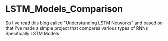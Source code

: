 # LSTM_Models_Comparison
So I've read this blog called "Understanding LSTM Networks" and based on that I've made a simple project that compares various types of RNNs Specifically LSTM Models 
